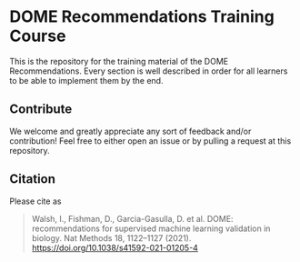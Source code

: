 # DOME Recommendations Training Course

This is the repository for the  training material of the DOME Recommendations. Every section is well described in order for all learners to be able to implement them by the end.

## Contribute

We welcome and greatly appreciate any sort of feedback and/or contribution! Feel free to either open an issue or by pulling a request at this repository.

## Citation

Please cite as

> Walsh, I., Fishman, D., Garcia-Gasulla, D. et al.
> DOME: recommendations for supervised machine learning validation in biology.
> Nat Methods 18, 1122–1127 (2021). https://doi.org/10.1038/s41592-021-01205-4

<!---
# Elixir Training Lesson template

[![DOI](https://zenodo.org/badge/564252010.svg)](https://zenodo.org/badge/latestdoi/564252010)


For instruction on how to use the template, please follow this documentation: 
https://elixir-europe-training.github.io/ELIXIR-TrP-LessonTemplateInstructions-MkDocs/


**Any issues?** Contact Geert van Geest (@GeertvanGeest) 



## If working locally

This website is generated with [MkDocs](https://www.mkdocs.org/), with the theme [Material](https://squidfunk.github.io/mkdocs-material/).

To host it locally, install MkDocs:
```bash
pip install mkdocs
```

and Material with some plugins:
```bash
pip install mkdocs-material
pip install mkdocs-video
pip install mkdocs-bibtex 
pip install neoteroi-mkdocs
```

Clone this repository to your local computer. Then, make the repository your current directory and type:

```bash
mkdocs serve
```

To host it locally.

Check it out with your browser at [http://localhost:8000/](http://localhost:8000/).


## Citation

Please cite as

> Geert van Geest, Elin Kronander, Jose Alejandro Romero Herrera, Nadja Žlender, & Alexia Cardona. (2023). 
> The ELIXIR Training Lesson Template - Developing Training Together (v1.0.0-alpha). Zenodo. 
> https://doi.org/10.5281/zenodo.7913092
-->
